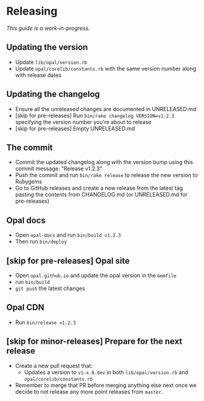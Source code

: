 # Releasing

_This guide is a work-in-progress._

## Updating the version

- Update `lib/opal/version.rb`
- Update `opal/corelib/constants.rb` with the same version number along with release dates

## Updating the changelog

- Ensure all the unreleased changes are documented in UNRELEASED.md
- [skip for pre-releases] Run `bin/rake changelog VERSION=v1.2.3` specifying the version number you're about to release
- [skip for pre-releases] Empty UNRELEASED.md

## The commit

- Commit the updated changelog along with the version bump using this commit message:
  "Release v1.2.3"
- Push the commit and run `bin/rake release` to release the new version to Rubygems
- Go to GitHub releases and create a new release from the latest tag pasting the contents from CHANGELOG.md (or UNRELEASED.md for pre-releases)

## Opal docs

- Open `opal-docs` and run `bin/build v1.2.3`
- Then run `bin/deploy`

## [skip for pre-releases] Opal site

- Open `opal.github.io` and update the opal version in the `Gemfile`
- run `bin/build`
- `git push` the latest changes

## Opal CDN

- Run `bin/release v1.2.3`

## [skip for minor-releases] Prepare for the next release

- Create a new pull request that:
  - Updates a version to `v1.x.0.dev` in both `lib/opal/version.rb` and `opal/corelib/constants.rb`
- Remember to merge that PR before merging anything else next once we decide to not release any more point releases from `master`.

